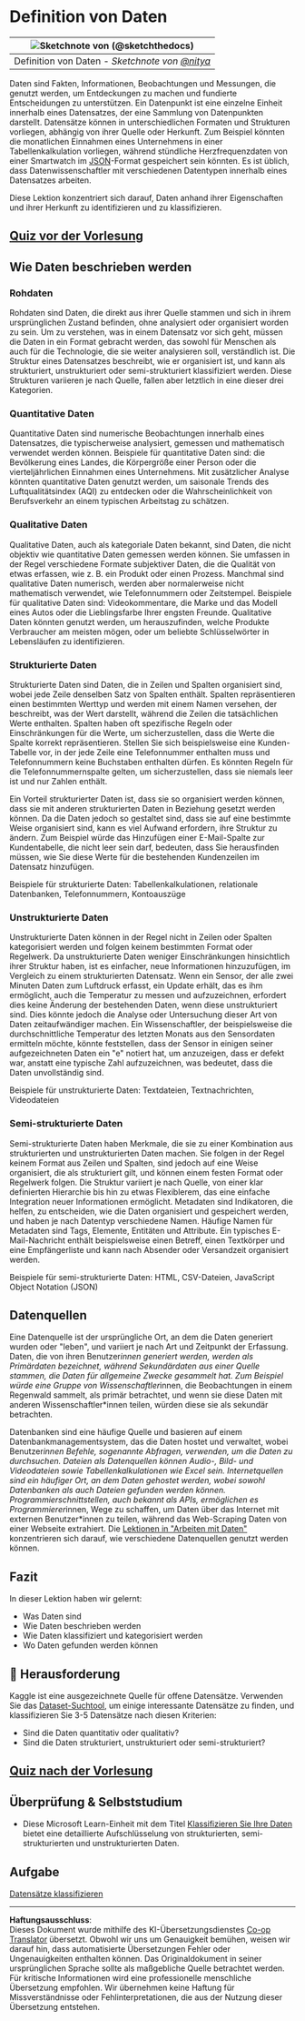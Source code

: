 <!--
CO_OP_TRANSLATOR_METADATA:
{
  "original_hash": "12339119c0165da569a93ddba05f9339",
  "translation_date": "2025-09-05T14:03:08+00:00",
  "source_file": "1-Introduction/03-defining-data/README.md",
  "language_code": "de"
}
-->
# Definition von Daten

|![ Sketchnote von [(@sketchthedocs)](https://sketchthedocs.dev) ](../../sketchnotes/03-DefiningData.png)|
|:---:|
|Definition von Daten - _Sketchnote von [@nitya](https://twitter.com/nitya)_ |

Daten sind Fakten, Informationen, Beobachtungen und Messungen, die genutzt werden, um Entdeckungen zu machen und fundierte Entscheidungen zu unterstützen. Ein Datenpunkt ist eine einzelne Einheit innerhalb eines Datensatzes, der eine Sammlung von Datenpunkten darstellt. Datensätze können in unterschiedlichen Formaten und Strukturen vorliegen, abhängig von ihrer Quelle oder Herkunft. Zum Beispiel könnten die monatlichen Einnahmen eines Unternehmens in einer Tabellenkalkulation vorliegen, während stündliche Herzfrequenzdaten von einer Smartwatch im [JSON](https://stackoverflow.com/a/383699)-Format gespeichert sein könnten. Es ist üblich, dass Datenwissenschaftler mit verschiedenen Datentypen innerhalb eines Datensatzes arbeiten.

Diese Lektion konzentriert sich darauf, Daten anhand ihrer Eigenschaften und ihrer Herkunft zu identifizieren und zu klassifizieren.

## [Quiz vor der Vorlesung](https://ff-quizzes.netlify.app/en/ds/quiz/4)

## Wie Daten beschrieben werden

### Rohdaten
Rohdaten sind Daten, die direkt aus ihrer Quelle stammen und sich in ihrem ursprünglichen Zustand befinden, ohne analysiert oder organisiert worden zu sein. Um zu verstehen, was in einem Datensatz vor sich geht, müssen die Daten in ein Format gebracht werden, das sowohl für Menschen als auch für die Technologie, die sie weiter analysieren soll, verständlich ist. Die Struktur eines Datensatzes beschreibt, wie er organisiert ist, und kann als strukturiert, unstrukturiert oder semi-strukturiert klassifiziert werden. Diese Strukturen variieren je nach Quelle, fallen aber letztlich in eine dieser drei Kategorien.

### Quantitative Daten
Quantitative Daten sind numerische Beobachtungen innerhalb eines Datensatzes, die typischerweise analysiert, gemessen und mathematisch verwendet werden können. Beispiele für quantitative Daten sind: die Bevölkerung eines Landes, die Körpergröße einer Person oder die vierteljährlichen Einnahmen eines Unternehmens. Mit zusätzlicher Analyse könnten quantitative Daten genutzt werden, um saisonale Trends des Luftqualitätsindex (AQI) zu entdecken oder die Wahrscheinlichkeit von Berufsverkehr an einem typischen Arbeitstag zu schätzen.

### Qualitative Daten
Qualitative Daten, auch als kategoriale Daten bekannt, sind Daten, die nicht objektiv wie quantitative Daten gemessen werden können. Sie umfassen in der Regel verschiedene Formate subjektiver Daten, die die Qualität von etwas erfassen, wie z. B. ein Produkt oder einen Prozess. Manchmal sind qualitative Daten numerisch, werden aber normalerweise nicht mathematisch verwendet, wie Telefonnummern oder Zeitstempel. Beispiele für qualitative Daten sind: Videokommentare, die Marke und das Modell eines Autos oder die Lieblingsfarbe Ihrer engsten Freunde. Qualitative Daten könnten genutzt werden, um herauszufinden, welche Produkte Verbraucher am meisten mögen, oder um beliebte Schlüsselwörter in Lebensläufen zu identifizieren.

### Strukturierte Daten
Strukturierte Daten sind Daten, die in Zeilen und Spalten organisiert sind, wobei jede Zeile denselben Satz von Spalten enthält. Spalten repräsentieren einen bestimmten Werttyp und werden mit einem Namen versehen, der beschreibt, was der Wert darstellt, während die Zeilen die tatsächlichen Werte enthalten. Spalten haben oft spezifische Regeln oder Einschränkungen für die Werte, um sicherzustellen, dass die Werte die Spalte korrekt repräsentieren. Stellen Sie sich beispielsweise eine Kunden-Tabelle vor, in der jede Zeile eine Telefonnummer enthalten muss und Telefonnummern keine Buchstaben enthalten dürfen. Es könnten Regeln für die Telefonnummernspalte gelten, um sicherzustellen, dass sie niemals leer ist und nur Zahlen enthält.

Ein Vorteil strukturierter Daten ist, dass sie so organisiert werden können, dass sie mit anderen strukturierten Daten in Beziehung gesetzt werden können. Da die Daten jedoch so gestaltet sind, dass sie auf eine bestimmte Weise organisiert sind, kann es viel Aufwand erfordern, ihre Struktur zu ändern. Zum Beispiel würde das Hinzufügen einer E-Mail-Spalte zur Kundentabelle, die nicht leer sein darf, bedeuten, dass Sie herausfinden müssen, wie Sie diese Werte für die bestehenden Kundenzeilen im Datensatz hinzufügen.

Beispiele für strukturierte Daten: Tabellenkalkulationen, relationale Datenbanken, Telefonnummern, Kontoauszüge

### Unstrukturierte Daten
Unstrukturierte Daten können in der Regel nicht in Zeilen oder Spalten kategorisiert werden und folgen keinem bestimmten Format oder Regelwerk. Da unstrukturierte Daten weniger Einschränkungen hinsichtlich ihrer Struktur haben, ist es einfacher, neue Informationen hinzuzufügen, im Vergleich zu einem strukturierten Datensatz. Wenn ein Sensor, der alle zwei Minuten Daten zum Luftdruck erfasst, ein Update erhält, das es ihm ermöglicht, auch die Temperatur zu messen und aufzuzeichnen, erfordert dies keine Änderung der bestehenden Daten, wenn diese unstrukturiert sind. Dies könnte jedoch die Analyse oder Untersuchung dieser Art von Daten zeitaufwändiger machen. Ein Wissenschaftler, der beispielsweise die durchschnittliche Temperatur des letzten Monats aus den Sensordaten ermitteln möchte, könnte feststellen, dass der Sensor in einigen seiner aufgezeichneten Daten ein "e" notiert hat, um anzuzeigen, dass er defekt war, anstatt eine typische Zahl aufzuzeichnen, was bedeutet, dass die Daten unvollständig sind.

Beispiele für unstrukturierte Daten: Textdateien, Textnachrichten, Videodateien

### Semi-strukturierte Daten
Semi-strukturierte Daten haben Merkmale, die sie zu einer Kombination aus strukturierten und unstrukturierten Daten machen. Sie folgen in der Regel keinem Format aus Zeilen und Spalten, sind jedoch auf eine Weise organisiert, die als strukturiert gilt, und können einem festen Format oder Regelwerk folgen. Die Struktur variiert je nach Quelle, von einer klar definierten Hierarchie bis hin zu etwas Flexiblerem, das eine einfache Integration neuer Informationen ermöglicht. Metadaten sind Indikatoren, die helfen, zu entscheiden, wie die Daten organisiert und gespeichert werden, und haben je nach Datentyp verschiedene Namen. Häufige Namen für Metadaten sind Tags, Elemente, Entitäten und Attribute. Ein typisches E-Mail-Nachricht enthält beispielsweise einen Betreff, einen Textkörper und eine Empfängerliste und kann nach Absender oder Versandzeit organisiert werden.

Beispiele für semi-strukturierte Daten: HTML, CSV-Dateien, JavaScript Object Notation (JSON)

## Datenquellen

Eine Datenquelle ist der ursprüngliche Ort, an dem die Daten generiert wurden oder "leben", und variiert je nach Art und Zeitpunkt der Erfassung. Daten, die von ihren Benutzer*innen generiert werden, werden als Primärdaten bezeichnet, während Sekundärdaten aus einer Quelle stammen, die Daten für allgemeine Zwecke gesammelt hat. Zum Beispiel würde eine Gruppe von Wissenschaftler*innen, die Beobachtungen in einem Regenwald sammelt, als primär betrachtet, und wenn sie diese Daten mit anderen Wissenschaftler*innen teilen, würden diese sie als sekundär betrachten.

Datenbanken sind eine häufige Quelle und basieren auf einem Datenbankmanagementsystem, das die Daten hostet und verwaltet, wobei Benutzer*innen Befehle, sogenannte Abfragen, verwenden, um die Daten zu durchsuchen. Dateien als Datenquellen können Audio-, Bild- und Videodateien sowie Tabellenkalkulationen wie Excel sein. Internetquellen sind ein häufiger Ort, an dem Daten gehostet werden, wobei sowohl Datenbanken als auch Dateien gefunden werden können. Programmierschnittstellen, auch bekannt als APIs, ermöglichen es Programmierer*innen, Wege zu schaffen, um Daten über das Internet mit externen Benutzer*innen zu teilen, während das Web-Scraping Daten von einer Webseite extrahiert. Die [Lektionen in "Arbeiten mit Daten"](../../../../../../../../../2-Working-With-Data) konzentrieren sich darauf, wie verschiedene Datenquellen genutzt werden können.

## Fazit

In dieser Lektion haben wir gelernt:

- Was Daten sind
- Wie Daten beschrieben werden
- Wie Daten klassifiziert und kategorisiert werden
- Wo Daten gefunden werden können

## 🚀 Herausforderung

Kaggle ist eine ausgezeichnete Quelle für offene Datensätze. Verwenden Sie das [Dataset-Suchtool](https://www.kaggle.com/datasets), um einige interessante Datensätze zu finden, und klassifizieren Sie 3-5 Datensätze nach diesen Kriterien:

- Sind die Daten quantitativ oder qualitativ?
- Sind die Daten strukturiert, unstrukturiert oder semi-strukturiert?

## [Quiz nach der Vorlesung](https://ff-quizzes.netlify.app/en/ds/quiz/5)

## Überprüfung & Selbststudium

- Diese Microsoft Learn-Einheit mit dem Titel [Klassifizieren Sie Ihre Daten](https://docs.microsoft.com/en-us/learn/modules/choose-storage-approach-in-azure/2-classify-data) bietet eine detaillierte Aufschlüsselung von strukturierten, semi-strukturierten und unstrukturierten Daten.

## Aufgabe

[Datensätze klassifizieren](assignment.md)

---

**Haftungsausschluss**:  
Dieses Dokument wurde mithilfe des KI-Übersetzungsdienstes [Co-op Translator](https://github.com/Azure/co-op-translator) übersetzt. Obwohl wir uns um Genauigkeit bemühen, weisen wir darauf hin, dass automatisierte Übersetzungen Fehler oder Ungenauigkeiten enthalten können. Das Originaldokument in seiner ursprünglichen Sprache sollte als maßgebliche Quelle betrachtet werden. Für kritische Informationen wird eine professionelle menschliche Übersetzung empfohlen. Wir übernehmen keine Haftung für Missverständnisse oder Fehlinterpretationen, die aus der Nutzung dieser Übersetzung entstehen.